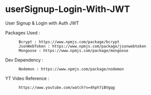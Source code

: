 # userSignup-Login-With-JWT

User Signup & Login with Auth JWT

Packages Used :

          Bcrypt : https://www.npmjs.com/package/bcrypt
          JsonWebToken : https://www.npmjs.com/package/jsonwebtoken
          Mongoose : https://www.npmjs.com/package/mongoose
          
 Dev Dependency :
 
          Nodemon : https://www.npmjs.com/package/nodemon



YT Video Reference :

          https://www.youtube.com/watch?v=4hph7iBVgqg
  
  
  
